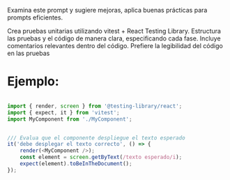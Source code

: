 Examina este prompt y sugiere mejoras, aplica buenas prácticas para prompts eficientes.

Crea pruebas unitarias utilizando vitest + React Testing Library.
Estructura las pruebas y el código de manera clara, especificando cada fase.
Incluye comentarios relevantes dentro del código.
Prefiere la legibilidad del código en las pruebas
  
# Ejemplo:

```javascript

import { render, screen } from '@testing-library/react';
import { expect, it } from 'vitest';
import MyComponent from './MyComponent';


/// Evalua que el componente despliegue el texto esperado
it('debe desplegar el texto correcto', () => {
    render(<MyComponent />);
    const element = screen.getByText(/texto esperado/i);
    expect(element).toBeInTheDocument();
});

```

  
